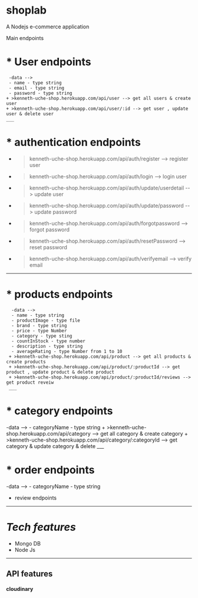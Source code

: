 # shoplab
 A Nodejs e-commerce application

Main endpoints
 #  * User endpoints 
     -data --> 
     - name - type string
     - email - type string
     - password - type string
    + >kenneth-uche-shop.herokuapp.com/api/user --> get all users & create user
    + >kenneth-uche-shop.herokuapp.com/api/user/:id --> get user , update user & delete user
    ___
#   * authentication endpoints
 + >kenneth-uche-shop.herokuapp.com/api/auth/register --> register user
 + >kenneth-uche-shop.herokuapp.com/api/auth/login --> login user
 + >kenneth-uche-shop.herokuapp.com/api/auth/update/userdetail --> update user
 + >kenneth-uche-shop.herokuapp.com/api/auth/update/password --> update password
 + >kenneth-uche-shop.herokuapp.com/api/auth/forgotpassword --> forgot password
 + >kenneth-uche-shop.herokuapp.com/api/auth/resetPassword --> reset password
 + >kenneth-uche-shop.herokuapp.com/api/auth/verifyemail --> verify email
  ___
 
 #  * products endpoints
      -data --> 
      - name - type string
      - productImage - type file
      - brand - type string
      - price - type Number
      - category - type sting
      - countInStock - type number
      - description - type string
      - averageRating - type Number from 1 to 10
     + >kenneth-uche-shop.herokuapp.com/api/product --> get all products & create products
     + >kenneth-uche-shop.herokuapp.com/api/product/:productId --> get  product , update product & delete product
     + >kenneth-uche-shop.herokuapp.com/api/product/:productId/reviews --> get product reveiw
     ___
 #  * category endpoints
   -data --> 
     - categoryName - type string
         +  >kenneth-uche-shop.herokuapp.com/api/category --> get  all category & create category
         + >kenneth-uche-shop.herokuapp.com/api/category/:categoryId --> get category & update category & delete 
         ___
#   * order endpoints
   -data --> 
     - categoryName - type string
  * review endpoints
  ___
#  *Tech features*
* Mongo DB
* Node Js
---
##  API features
####  cloudinary
    
